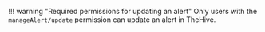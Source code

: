 !!! warning "Required permissions for updating an alert"
    Only users with the `manageAlert/update` permission can update an alert in TheHive.